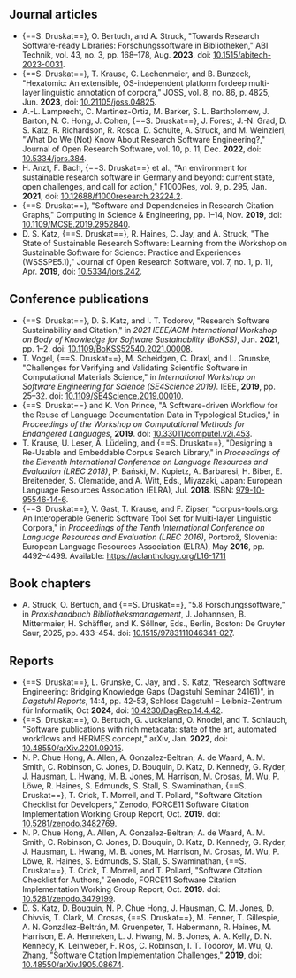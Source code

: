 ## Journal articles

- {==S. Druskat==}, O. Bertuch, and A. Struck, "Towards Research Software-ready Libraries: Forschungssoftware in Bibliotheken," ABI Technik, vol. 43, no. 3, pp. 168–178, Aug. **2023**, doi: [10.1515/abitech-2023-0031](https://doi.org/10.1515/abitech-2023-0031).
- {==S. Druskat==}, T. Krause, C. Lachenmaier, and B. Bunzeck, "Hexatomic: An extensible, OS-independent platform fordeep multi-layer linguistic annotation of corpora," JOSS, vol. 8, no. 86, p. 4825, Jun. **2023**, doi: [10.21105/joss.04825](https://doi.org/10.21105/joss.04825).
- A.-L. Lamprecht, C. Martinez-Ortiz, M. Barker, S. L. Bartholomew, J. Barton, N. C. Hong, J. Cohen, {==S. Druskat==}, J. Forest, J.-N. Grad, D. S. Katz, R. Richardson, R. Rosca, D. Schulte, A. Struck, and M. Weinzierl, "What Do We (Not) Know About Research Software Engineering?," Journal of Open Research Software, vol. 10, p. 11, Dec. **2022**, doi: [10.5334/jors.384](https://doi.org/10.5334/jors.384).
- H. Anzt, F. Bach, {==S. Druskat==} et al., "An environment for sustainable research software in Germany and beyond: current state, open challenges, and call for action," F1000Res, vol. 9, p. 295, Jan. **2021**, doi: [10.12688/f1000research.23224.2](https://doi.org/10.12688/f1000research.23224.2).
- {==S. Druskat==}, "Software and Dependencies in Research Citation Graphs," Computing in Science & Engineering, pp. 1–14, Nov. **2019**, doi: [10.1109/MCSE.2019.2952840](https://doi.org/10.1109/MCSE.2019.2952840).
- D. S. Katz, {==S. Druskat==}, R. Haines, C. Jay, and A. Struck, "The State of Sustainable Research Software: Learning from the Workshop on Sustainable Software for Science: Practice and Experiences (WSSSPE5.1)," Journal of Open Research Software, vol. 7, no. 1, p. 11, Apr. **2019**, doi: [10.5334/jors.242](https://doi.org/10.5334/jors.242).





## Conference publications

- {==S. Druskat==}, D. S. Katz, and I. T. Todorov, "Research Software Sustainability and Citation," in *2021 IEEE/ACM International Workshop on Body of Knowledge for Software Sustainability (BoKSS)*, Jun. **2021**, pp. 1–2. doi: [10.1109/BoKSS52540.2021.00008](https://doi.org/10.1109/BoKSS52540.2021.00008).
- T. Vogel, {==S. Druskat==}, M. Scheidgen, C. Draxl, and L. Grunske, "Challenges for Verifying and Validating Scientific Software in Computational Materials Science," in *International Workshop on Software Engineering for Science (SE4Science 2019)*. IEEE, **2019**, pp. 25–32. doi: [10.1109/SE4Science.2019.00010](https://doi.org/10.1109/SE4Science.2019.00010).
- {==S. Druskat==} and K. Von Prince, "A Software-driven Workflow for the Reuse of Language Documentation Data in Typological Studies," in *Proceedings of the Workshop on Computational Methods for Endangered Languages*, **2019**. doi: [10.33011/computel.v2i.453](https://doi.org/10.33011/computel.v2i.453).
- T. Krause, U. Leser, A. Lüdeling, and {==S. Druskat==}, "Designing a Re-Usable and Embeddable Corpus Search Library," in *Proceedings of the Eleventh International Conference on Language Resources and Evaluation (LREC 2018)*, P. Bański, M. Kupietz, A. Barbaresi, H. Biber, E. Breiteneder, S. Clematide, and A. Witt, Eds., Miyazaki, Japan: European Language Resources Association (ELRA), Jul. **2018**. ISBN: [979-10-95546-14-6](http://lrec-conf.org/workshops/lrec2018/W17/).
- {==S. Druskat==}, V. Gast, T. Krause, and F. Zipser, "corpus-tools.org: An Interoperable Generic Software Tool Set for Multi-layer Linguistic Corpora," in *Proceedings of the Tenth International Conference on Language Resources and Evaluation (LREC 2016)*, Portorož, Slovenia: European Language Resources Association (ELRA), May **2016**, pp. 4492–4499. Available: <https://aclanthology.org/L16-1711>

## Book chapters

- A. Struck, O. Bertuch, and {==S. Druskat==}, "5.8 Forschungssoftware," in *Praxishandbuch Bibliotheksmanagement*, J. Johannsen, B. Mittermaier, H. Schäffler, and K. Söllner, Eds., Berlin, Boston: De Gruyter Saur, 2025, pp. 433–454. doi: [10.1515/9783111046341-027](https://doi.org/10.1515/9783111046341-027).


## Reports

- {==S. Druskat==}, L. Grunske, C. Jay, and . S. Katz, "Research Software Engineering: Bridging Knowledge Gaps (Dagstuhl Seminar 24161)", in *Dagstuhl Reports*, 14:4, pp. 42-53, Schloss Dagstuhl – Leibniz-Zentrum für Informatik, Oct **2024**, doi: [10.4230/DagRep.14.4.42](https://doi.org/10.4230/DagRep.14.4.42).
- {==S. Druskat==}, O. Bertuch, G. Juckeland, O. Knodel, and T. Schlauch, "Software publications with rich metadata: state of the art, automated workflows and HERMES concept," arXiv, Jan. **2022**, doi: [10.48550/arXiv.2201.09015](https://doi.org/10.48550/arXiv.2201.09015).
- N. P. Chue Hong, A. Allen, A. Gonzalez-Beltran; A. de Waard, A. M. Smith, C. Robinson, C. Jones, D. Bouquin, D. Katz, D. Kennedy, G. Ryder, J. Hausman, L. Hwang, M. B. Jones, M. Harrison, M. Crosas, M. Wu, P. Löwe, R. Haines, S. Edmunds, S. Stall, S. Swaminathan, {==S. Druskat==}, T. Crick, T. Morrell,  and T. Pollard, "Software Citation Checklist for Developers," Zenodo, FORCE11 Software Citation Implementation Working Group Report, Oct. **2019**. doi: [10.5281/zenodo.3482769](https://doi.org/10.5281/zenodo.3482769).
- N. P. Chue Hong, A. Allen, A. Gonzalez-Beltran; A. de Waard, A. M. Smith, C. Robinson, C. Jones, D. Bouquin, D. Katz, D. Kennedy, G. Ryder, J. Hausman, L. Hwang, M. B. Jones, M. Harrison, M. Crosas, M. Wu, P. Löwe, R. Haines, S. Edmunds, S. Stall, S. Swaminathan, {==S. Druskat==}, T. Crick, T. Morrell,  and T. Pollard, "Software Citation Checklist for Authors," Zenodo, FORCE11 Software Citation Implementation Working Group Report, Oct. **2019**. doi: [10.5281/zenodo.3479199](https://doi.org/10.5281/zenodo.3479199).
- D. S. Katz, D. Bouquin, N. P. Chue Hong, J. Hausman, C. M. Jones, D. Chivvis, T. Clark, M. Crosas, {==S. Druskat==}, M. Fenner, T. Gillespie, A. N. González-Beltrán, M. Gruenpeter, T. Habermann, R. Haines, M. Harrison, E. A. Henneken, L. J. Hwang, M. B. Jones, A. A. Kelly, D. N. Kennedy, K. Leinweber, F. Rios, C. Robinson, I. T. Todorov, M. Wu, Q. Zhang, "Software Citation Implementation Challenges," **2019**, doi: [10.48550/arXiv.1905.08674](https://doi.org/10.48550/arXiv.1905.08674).
